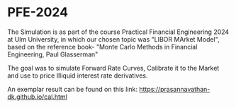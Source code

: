 # PFE-2024

The Simulation is as part of the course Practical Financial Engineering 2024 at Ulm University, in which our chosen topic was "LIBOR MArket Model", based on the reference book- "Monte Carlo Methods in Financial Engineering, Paul Glasserman"

The goal was to simulate Forward Rate Curves, Calibrate it to the Market and use to price Illiquid interest rate derivatives.

An exemplar result can be found on this link: https://prasannavathan-dk.github.io/cal.html
